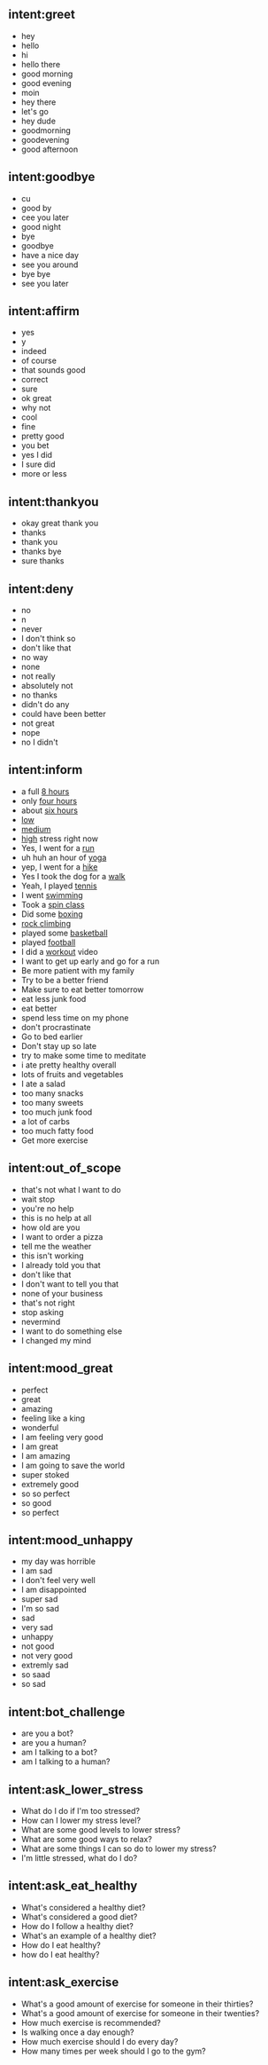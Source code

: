 ## intent:greet
- hey
- hello
- hi
- hello there
- good morning
- good evening
- moin
- hey there
- let's go
- hey dude
- goodmorning
- goodevening
- good afternoon

## intent:goodbye
- cu
- good by
- cee you later
- good night
- bye
- goodbye
- have a nice day
- see you around
- bye bye
- see you later

## intent:affirm
- yes
- y
- indeed
- of course
- that sounds good
- correct
- sure
- ok great
- why not
- cool
- fine
- pretty good
- you bet
- yes I did
- I sure did
- more or less

## intent:thankyou
- okay great thank you
- thanks
- thank you
- thanks bye
- sure thanks

## intent:deny
  - no
  - n
  - never
  - I don't think so
  - don't like that
  - no way
  - none
  - not really
  - absolutely not
  - no thanks
  - didn't do any
  - could have been better
  - not great
  - nope
  - no I didn't

## intent:inform
- a full [8 hours](sleep)
- only [four hours](sleep)
- about [six hours](sleep)
- [low](stress)
- [medium](stress)
- [high](stress) stress right now
- Yes, I went for a [run](exercise)
- uh huh an hour of [yoga](exercise)
- yep, I went for a [hike](exercise)
- Yes I took the dog for a [walk](exercise)
- Yeah, I played [tennis](exercise)
- I went [swimming](exercise)
- Took a [spin class](exercise)
- Did some [boxing](exercise)
- [rock climbing](exercise)
- played some [basketball](exercise)
- played [football](exercise)
- I did a [workout](exercise) video
- I want to get up early and go for a run
- Be more patient with my family
- Try to be a better friend
- Make sure to eat better tomorrow
- eat less junk food
- eat better
- spend less time on my phone
- don't procrastinate
- Go to bed earlier
- Don't stay up so late
- try to make some time to meditate
- i ate pretty healthy overall
- lots of fruits and vegetables
- I ate a salad
- too many snacks
- too many sweets
- too much junk food
- a lot of carbs
- too much fatty food
- Get more exercise

## intent:out_of_scope
- that's not what I want to do
- wait stop
- you're no help
- this is no help at all
- how old are you
- I want to order a pizza
- tell me the weather
- this isn't working
- I already told you that
- don't like that
- I don't want to tell you that
- none of your business
- that's not right
- stop asking
- nevermind
- I want to do something else
- I changed my mind

## intent:mood_great
- perfect
- great
- amazing
- feeling like a king
- wonderful
- I am feeling very good
- I am great
- I am amazing
- I am going to save the world
- super stoked
- extremely good
- so so perfect
- so good
- so perfect

## intent:mood_unhappy
- my day was horrible
- I am sad
- I don't feel very well
- I am disappointed
- super sad
- I'm so sad
- sad
- very sad
- unhappy
- not good
- not very good
- extremly sad
- so saad
- so sad

## intent:bot_challenge
- are you a bot?
- are you a human?
- am I talking to a bot?
- am I talking to a human?

## intent:ask_lower_stress
- What do I do if I'm too stressed?
- How can I lower my stress level?
- What are some good levels to lower stress?
- What are some good ways to relax?
- What are some things I can so do to lower my stress?
- I'm little stressed, what do I do?

## intent:ask_eat_healthy
- What's considered a healthy diet?
- What's considered a good diet?
- How do I follow a healthy diet?
- What's an example of a healthy diet?
- How do I eat healthy?
- how do I eat healthy?

## intent:ask_exercise
- What's a good amount of exercise for someone in their thirties?
- What's a good amount of exercise for someone in their twenties?
- How much exercise is recommended?
- Is walking once a day enough?
- How much exercise should I do every day?
- How many times per week should I go to the gym?
